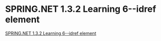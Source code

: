 # SPRING.NET 1.3.2 Learning 6--idref element
[SPRING.NET 1.3.2 Learning 6--idref element](https://aiwithcloud.com/2022/09/15/spring-net_1-3-2_learning_6__idref_element/)